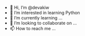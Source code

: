 - 👋 Hi, I’m @devakiw
- 👀 I’m interested in learning Python
- 🌱 I’m currently learning ...
- 💞️ I’m looking to collaborate on ...
- 📫 How to reach me ...
